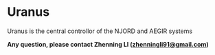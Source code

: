 # Uranus 

Uranus is the central controllor of the NJORD and AEGIR systems



**Any question, please contact Zhenning LI (zhenningli91@gmail.com)**
